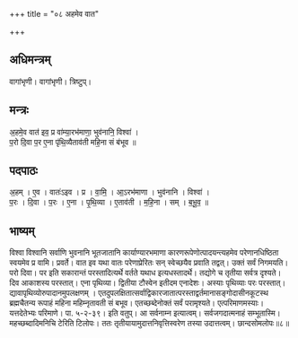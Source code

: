 +++
title = "०८ अहमेव वात"

+++
## अधिमन्त्रम्
वागांभृणी। वागांभृणी। त्रिष्टुप्।

## मन्त्रः
अ॒हमे॒व वात॑ इव॒ प्र वा॑म्या॒रभ॑माणा॒ भुव॑नानि॒ विश्वा॑ ।  
प॒रो दि॒वा प॒र ए॒ना पृ॑थि॒व्यैताव॑ती महि॒ना सं ब॑भूव ॥

## पदपाठः
अ॒हम् । ए॒व । वातः॑ऽइव । प्र । वा॒मि॒ । आ॒ऽरभ॑माणा । भुव॑नानि । विश्वा॑ ।  
प॒रः । दि॒वा । प॒रः । ए॒ना । पृ॒थि॒व्या । ए॒ताव॑ती । म॒हि॒ना । सम् । ब॒भू॒व॒ ॥

## भाष्यम्
विश्वा विश्वानि सर्वाणि भुवनानि भूतजातानि कार्याण्यारभमाणा कारणरूपेणोत्पादयन्त्यहमेव परेणानधिष्ठिता स्वयमेव प्र वामि। प्रवर्ते। वात इव यथा वातः परेणाप्रेरितः सन् स्वेच्छयैव प्रवाति तद्वत्। उक्तं सर्वं निगमयति। परो दिवा। पर इति सकारान्तं परस्तादित्यर्थे वर्तते यथाध इत्यधस्तादर्थे। तद्योगे च तृतीया सर्वत्र दृश्यते। दिव आकाशस्य परस्तात्। एना पृथिव्या। द्वितीया टौस्वेन इतीदम एनादेशः। अस्याः पृथिव्याः परः परस्तात्। द्यावापृथिव्योरुपादानमुपलक्षणम् । एतदुपलक्षितात्सर्वाद्विकारजातात्परस्ताद्वर्तमानासङ्गोदासीनकूटस्थ ब्रह्मचैतन्य रूपाहं महिना महिम्नृतावती सं बभूव। एतच्छब्देनोक्तं सर्वं परामृश्यते। एत्परिमाणमस्याः। यत्तदेतेभ्यः परिमाणे। पा. ५-२-३९। इति वतुप्। आ सर्वनाम्न इत्यात्वम्। सर्वजगदात्मनाहं सम्भूतास्मि। महच्छब्दादिमनिचि टेरिति टिलोपः। ततः तृतीयायामुदात्तनिवृत्तिस्वरेण तस्या उदात्तत्वम्। छान्दसोमलोपः॥८॥